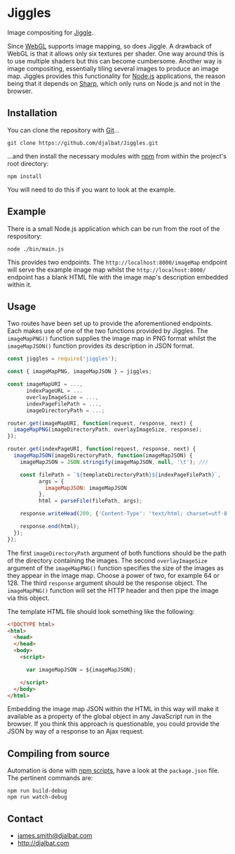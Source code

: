 # Jiggles

Image compositing for [Jiggle](https://github.com/djalbat/Jiggle).

Since [WebGL](https://developer.mozilla.org/en-US/docs/Web/API/WebGL_API) supports image mapping, so does Jiggle. A drawback of WebGL is that it allows only six textures per shader. One way around this is to use multiple shaders but this can become cumbersome. Another way is image compositing, essentially tiling several images to produce an image map. Jiggles provides this functionality for [Node.js](https://nodejs.org) applications, the reason being that it depends on [Sharp](http://sharp.pixelplumbing.com/), which only runs on Node.js and not in the browser.

## Installation

You can clone the repository with [Git](https://git-scm.com/)...

    git clone https://github.com/djalbat/Jiggles.git

...and then install the necessary modules with [npm](https://www.npmjs.com/) from within the project's root directory:

    npm install

You will need to do this if you want to look at the example.

## Example

There is a small Node.js application which can be run from the root of the respository:

    node ./bin/main.js

This provides two endpoints. The `http://localhost:8000/imageMap` endpoint will serve the example image map whilst the `http://localhost:8000/` endpoint has a blank HTML file with the image map's description embedded within it.
    
## Usage

Two routes have been set up to provide the aforementioned endpoints. Each makes use of one of the two functions provided by Jiggles. The `imageMapPNG()` function supplies the image map in PNG format whilst the `imageMapJSON()` function provides its description in JSON format.
```js
const jiggles = require('jiggles');

const { imageMapPNG, imageMapJSON } = jiggles;

const imageMapURI = ...,
      indexPageURL = ...
      overlayImageSize = ...,
      indexPageFilePath = ...,
      imageDirectoryPath = ...;

router.get(imageMapURI, function(request, response, next) {
  imageMapPNG(imageDirectoryPath, overlayImageSize, response);
});

router.get(indexPageURI, function(request, response, next) {
  imageMapJSON(imageDirectoryPath, function(imageMapJSON) {
    imageMapJSON = JSON.stringify(imageMapJSON, null, '\t'); ///

    const filePath = `${templateDirectoryPath}${indexPageFilePath}`,
          args = {
            imageMapJSON: imageMapJSON
          },
          html = parseFile(filePath, args);

    response.writeHead(200, {'Content-Type': 'text/html; charset=utf-8'});

    response.end(html);
  });
});
```
The first `imageDirectoryPath` argument of both functions should be the path of the directory containing the images. The second `overlayImageSize` argument of the `imageMapPNG()` function specifies the size of the images as they appear in the image map. Choose a power of two, for example 64 or 128. The third `response` argument should be the response object. The `imageMapPNG()` function will set the HTTP header and then pipe the image via this object.

The template HTML file should look something like the following:
```html
<!DOCTYPE html>
<html>
  <head>
  </head>
  <body>
    <script>

      var imageMapJSON = ${imageMapJSON};

    </script>
  </body>
</html>
```
Embedding the image map JSON within the HTML in this way will make it available as a property of the global object in any JavaScript run in the browser. If you think this approach is questionable, you could provide the JSON by way of a response to an Ajax request.

## Compiling from source

Automation is done with [npm scripts](https://docs.npmjs.com/misc/scripts), have a look at the `package.json` file. The pertinent commands are:

    npm run build-debug
    npm run watch-debug
    
## Contact

- james.smith@djalbat.com
- http://djalbat.com
